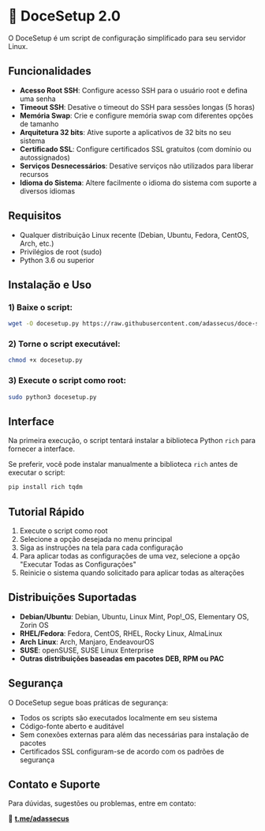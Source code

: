 # 🍬 DoceSetup 2.0

O DoceSetup é um script de configuração simplificado para seu servidor Linux.

## Funcionalidades

- **Acesso Root SSH**: Configure acesso SSH para o usuário root e defina uma senha
- **Timeout SSH**: Desative o timeout do SSH para sessões longas (5 horas)
- **Memória Swap**: Crie e configure memória swap com diferentes opções de tamanho
- **Arquitetura 32 bits**: Ative suporte a aplicativos de 32 bits no seu sistema
- **Certificado SSL**: Configure certificados SSL gratuitos (com domínio ou autossignados)
- **Serviços Desnecessários**: Desative serviços não utilizados para liberar recursos
- **Idioma do Sistema**: Altere facilmente o idioma do sistema com suporte a diversos idiomas

## Requisitos

- Qualquer distribuição Linux recente (Debian, Ubuntu, Fedora, CentOS, Arch, etc.)
- Privilégios de root (sudo)
- Python 3.6 ou superior

## Instalação e Uso

### 1) Baixe o script:

```bash
wget -O docesetup.py https://raw.githubusercontent.com/adassecus/doce-setup-linux/main/docesetup.py
```

### 2) Torne o script executável:

```bash
chmod +x docesetup.py
```

### 3) Execute o script como root:

```bash
sudo python3 docesetup.py
```

## Interface

Na primeira execução, o script tentará instalar a biblioteca Python `rich` para fornecer a interface.

Se preferir, você pode instalar manualmente a biblioteca `rich` antes de executar o script:

```bash
pip install rich tqdm
```

## Tutorial Rápido

1. Execute o script como root
2. Selecione a opção desejada no menu principal
3. Siga as instruções na tela para cada configuração
4. Para aplicar todas as configurações de uma vez, selecione a opção "Executar Todas as Configurações"
5. Reinicie o sistema quando solicitado para aplicar todas as alterações

## Distribuições Suportadas

- **Debian/Ubuntu**: Debian, Ubuntu, Linux Mint, Pop!_OS, Elementary OS, Zorin OS
- **RHEL/Fedora**: Fedora, CentOS, RHEL, Rocky Linux, AlmaLinux
- **Arch Linux**: Arch, Manjaro, EndeavourOS
- **SUSE**: openSUSE, SUSE Linux Enterprise
- **Outras distribuições baseadas em pacotes DEB, RPM ou PAC**

## Segurança

O DoceSetup segue boas práticas de segurança:
- Todos os scripts são executados localmente em seu sistema
- Código-fonte aberto e auditável
- Sem conexões externas para além das necessárias para instalação de pacotes
- Certificados SSL configuram-se de acordo com os padrões de segurança

## Contato e Suporte

Para dúvidas, sugestões ou problemas, entre em contato:

📩 **[t.me/adassecus](https://t.me/adassecus)**
